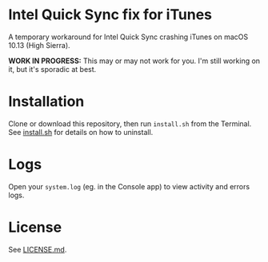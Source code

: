 # Intel Quick Sync fix for iTunes

A temporary workaround for Intel Quick Sync crashing iTunes on macOS 10.13 (High Sierra).

**WORK IN PROGRESS:** This may or may not work for you. I'm still working on it, but it's sporadic at best.

# Installation

Clone or download this repository, then run `install.sh` from the Terminal. See [install.sh](install.sh) for details on how to uninstall.

# Logs

Open your `system.log` (eg. in the Console app) to view activity and errors logs.

# License

See [LICENSE.md](LICENSE.md).

